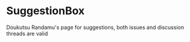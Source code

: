 # SuggestionBox
Doukutsu Randamu's page for suggestions, both issues and discussion threads are valid
